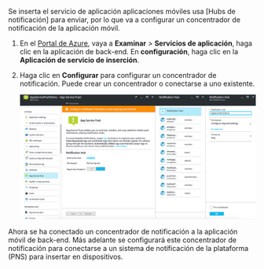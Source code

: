 Se inserta el servicio de aplicación aplicaciones móviles usa [Hubs de notificación] para enviar, por lo que va a configurar un concentrador de notificación de la aplicación móvil.

1. En el [Portal de Azure], vaya a **Examinar** > **Servicios de aplicación**, haga clic en la aplicación de back-end. En **configuración**, haga clic en la **Aplicación de servicio de inserción**.

2. Haga clic en **Configurar** para configurar un concentrador de notificación. Puede crear un concentrador o conectarse a uno existente.

    ![](./media/app-service-mobile-create-notification-hub/configure-hub-flow.png)

Ahora se ha conectado un concentrador de notificación a la aplicación móvil de back-end. Más adelante se configurará este concentrador de notificación para conectarse a un sistema de notificación de la plataforma (PNS) para insertar en dispositivos.

[Portal de Azure]: https://portal.azure.com/
[Notificación Hubs]: https://azure.microsoft.com/en-us/documentation/articles/notification-hubs-push-notification-overview/